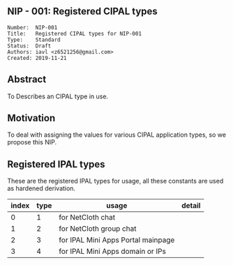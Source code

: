 ## NIP - 001: Registered CIPAL types

```
Number:  NIP-001
Title:   Registered CIPAL types for NIP-001
Type:    Standard
Status:  Draft
Authors: iavl <z6521256@gmail.com>
Created: 2019-11-21
```

## Abstract

To Describes an CIPAL type in use.

## Motivation

To deal with assigning the values for various
CIPAL application types, so we propose this NIP.

## Registered IPAL types

These are the registered IPAL types for usage, all these constants are used as hardened derivation.

index | type | usage | detail
------------|------------|------------|------------
0 | 1 | for NetCloth chat| 
1 | 2 | for NetCloth group chat|
2 | 3 | for IPAL Mini Apps Portal mainpage |
3 | 4 | for IPAL Mini Apps domain or IPs |
